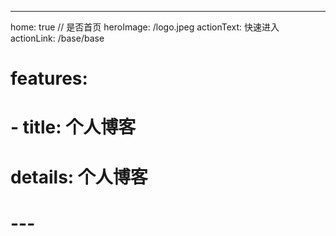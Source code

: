 ---
home: true // 是否首页
heroImage: /logo.jpeg
actionText: 快速进入 
actionLink: /base/base
# features:
# - title: 个人博客
#   details: 个人博客
# ---
